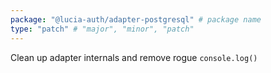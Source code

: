 ```yaml
---
package: "@lucia-auth/adapter-postgresql" # package name
type: "patch" # "major", "minor", "patch"
---
```


Clean up adapter internals and remove rogue `console.log()`